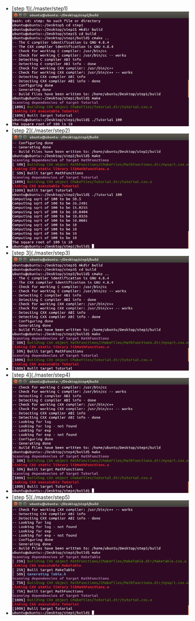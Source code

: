 <ul>
	<li>[step 1](./master/step1)</li>
	<li><img src = "step1.png"></li>
	<li>[step 2](./master/step2)</li>
	<li><img src = "step2.png"></li>
	<li>[step 3](./master/step3)</li>
	<li><img src = "step3.png"></li>
	<li>[step 4](./master/step4)</li>
	<li><img src = "step4.png"></li>
	<li>[step 5](./master/step5)</li>
	<li><img src = "step5.png"></li>
</ul>

